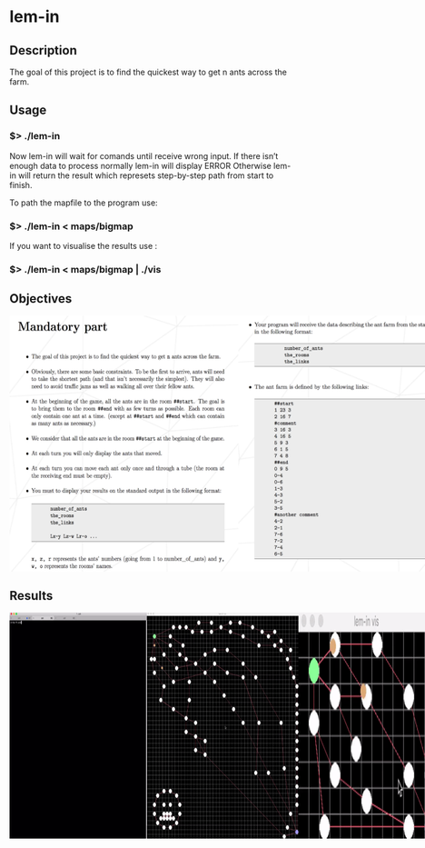 # lem-in

## Description
The goal of this project is to find the quickest way to get n ants across the farm.


 
## Usage

### $> ./lem-in

Now lem-in will wait for comands until receive wrong input. 
If there isn’t enough data to process normally lem-in will display ERROR
Otherwise lem-in will return the result which represets step-by-step path from start to finish.

To path the mapfile to the program use:

### $> ./lem-in < maps/bigmap

If you want to visualise the results use :

### $> ./lem-in < maps/bigmap | ./vis



## Objectives

<div style="display: flex; justify-content: space-around;">
  <img src="https://github.com/iosypenk/lem-in/blob/master/lem-in-scrennshots/1.png" width="80%" />
  <br/>
  <img src="https://github.com/iosypenk/lem-in/blob/master/lem-in-scrennshots/2.png" width="80%" />
  <br/>
 <img src="https://github.com/iosypenk/lem-in/blob/master/lem-in-scrennshots/3.png" width="80%" />
</div>

 
## Results


<div style="display: flex; justify-content: space-around;">
  <img src="https://github.com/iosypenk/lem-in/blob/master/lem-in-scrennshots/gif_lem-in_output.gif" width="48%" />
   <img src="https://github.com/iosypenk/lem-in/blob/master/lem-in-scrennshots/gif_bigmap.gif" width="53%" />
  <br/>
  <img src="https://github.com/iosypenk/lem-in/blob/master/lem-in-scrennshots/gif_map03.gif" width="48%" />
  <img src="https://github.com/iosypenk/lem-in/blob/master/lem-in-scrennshots/gif_map04.gif" width="52%" />
  <br/>
  <img src="https://github.com/iosypenk/lem-in/blob/master/lem-in-scrennshots/gif_500rooms.gif"  width="100%" />
</div>

